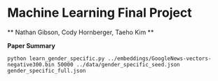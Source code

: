 # Machine Learning Final Project
** Nathan Gibson, Cody Hornberger, Taeho Kim **

**Paper Summary**

```
python learn_gender_specific.py ../embeddings/GoogleNews-vectors-negative300.bin 50000 ../data/gender_specific_seed.json gender_specific_full.json
```

